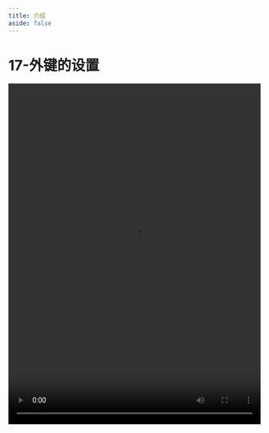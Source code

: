 ```yaml
---
title: 介绍
aside: false
---
```


# 17-外键的设置

<video autoplay src="http://qn.chinavanes.com/mysql/17-mysql%E5%A4%96%E9%94%AE%E7%9A%84%E8%AE%BE%E7%BD%AE.mp4" controls controlsList="nodownload" width="100%" height="680"/>

外键（Foreign Key, FK）用于建立两个表之间的联系，确保一个表中的数据引用另一个表中的有效数据。外键通常引用另一个表的主键，用于维护数据的参照完整性。设置外键使用 FOREIGN KEY 语句，定义其引用的列和表，如 FOREIGN KEY (foreign_id) REFERENCES other_table(primary_id)。
